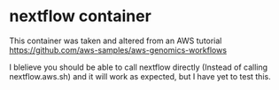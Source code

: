 # nextflow container
This container was taken and altered from an AWS tutorial https://github.com/aws-samples/aws-genomics-workflows

I blelieve you should be able to call nextflow directly (Instead of calling nextflow.aws.sh) and it will work as expected, but I have yet to test this.